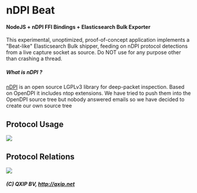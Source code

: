 # nDPI Beat

#### NodeJS + nDPI FFI Bindings + Elasticsearch Bulk Exporter
This experimental, unoptimized, proof-of-concept application implements a "Beat-like" Elasticsearch Bulk shipper, feeding on nDPI protocol detections from a live capture socket as source. Do NOT use for any purpose other than crashing a thread.

##### What is nDPI ?
[nDPI](https://github.com/ntop/nDPI) is an open source LGPLv3 library for deep-packet inspection. Based on OpenDPI it includes ntop extensions. We have tried to push them into the OpenDPI source tree but nobody answered emails so we have decided to create our own source tree

## Protocol Usage
![](http://i.imgur.com/2sToP5i.png)

## Protocol Relations
![](http://i.imgur.com/xET4d9H.png)

##### (C) QXIP BV, http://qxip.net

